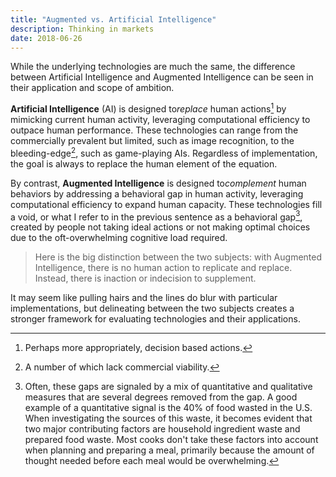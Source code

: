 ```yaml
---
title: "Augmented vs. Artificial Intelligence"
description: Thinking in markets
date: 2018-06-26
---
```


While the underlying technologies are much the same, the difference between Artificial Intelligence and Augmented Intelligence can be seen in their application and scope of ambition.

**Artificial Intelligence** (AI) is designed to *​replace* hum​an actions[^1] by mimicking current human activity, leveraging computational efficiency to outpace human performance. These technologies can range from the commercially prevalent but limited, such as image recognition, to the bleeding-edge[^2], such as game-playing AIs. Regardless of implementation, the goal is always to replace the human element of the equation.

By contrast, **Augmented Intelligence** is designed to *​complement* human behaviors by addressing a behavioral gap in human activity, leveraging computational efficiency to expand human capacity. These technologies fill a void, or what I refer to in the previous sentence as a behavioral gap[^3], created by people not taking ideal actions or not making optimal choices due to the oft-overwhelming cognitive load required.

> Here is the big distinction between the two subjects:
> with Augmented Intelligence, there is no human action to replicate and replace.
> Instead, there is inaction or indecision to supplement.

It may seem like pulling hairs and the lines do blur with particular implementations, but delineating between the two subjects creates a stronger framework for evaluating technologies and their applications.

[^1]: Perhaps more appropriately, decision based actions.
[^2]: A number of which lack commercial viability.
[^3]: Often, these gaps are signaled by a mix of quantitative and qualitative measures that are several degrees removed from the gap. A good example of a quantitative signal is the 40% of food wasted in the U.S. When investigating the sources of this waste, it becomes evident that two major contributing factors are household ingredient waste and prepared food waste. Most cooks don't take these factors into account when planning and preparing a meal, primarily because the amount of thought needed before each meal would be overwhelming.
